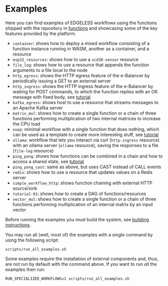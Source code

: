 # Examples

Here you can find examples of EDGELESS workflows using the functions shipped
with the repository in [functions](../functions/) and showcasing some of the key
features provided by the platform.

- `container`: shows how to deploy a mixed workflow consisting of a function instance running in WASM, another as a container, and a resource
- `esp32_resources`: shows how to use a `scd30-sensor` resource
- `file_log`: shows how to use a resource that appends the function arguments to a file local to the node
- `http_egress`: shows the HTTP egress feature of the e-Balancer by periodically issuing a GET to an external server
- `http_ingress`: shows the HTTP ingress feature of the e-Balancer by waiting for POST commands, to which the function replies with an OK message with fixed body, see [tutorial](http_ingress/README.md)
- `kafka_egress`: shows host to use a resource that streams messages to an Apache Kafka server
- `matrix_mul`: shows how to create a single function or a chain of three functions performing multiplication of two internal matrices to increase the CPU load
- `noop`: minimal workflow with a single function that does nothing, which can be used as a template to create more interesting stuff, see [tutorial](noop/README.md)
- `ollama`: workflow that lets you interact via curl (`http-ingress` resource) with an ollama server (`ollama` resource), saving the responses to a file (`file-log` resource)
- `ping_pong`: shows how functions can be combined in a chain and how to access a shared state, see [tutorial](ping_pong/README.md)
- `ping_pong_cast`: same as above, but uses CAST instead of CALL events
- `redis`: shows how to use a resource that updates values on a Redis server
- `simple_workflow_http`: shows function chaining with external HTTP source/sink
- `tutorial-01`: shows how to create a DAG of functions/resources
- `vector_mul`: shows how to create a single function or a chain of three functions performing multiplication of an internal matrix by an input vector

Before running the examples you must build the system, see [building instructions](../BUILDING.md).

You may run all (well, most of) the examples with a single command by using
the following script:

```shell
scripts/run_all_examples.sh
```

Some examples require the installation of external components and, thus, are
not run by default with the command above.
If you want to run *all* the examples then run:

```shell
RUN_SPECIALIZED_WORKFLOWS=1 scripts/run_all_examples.sh
```
